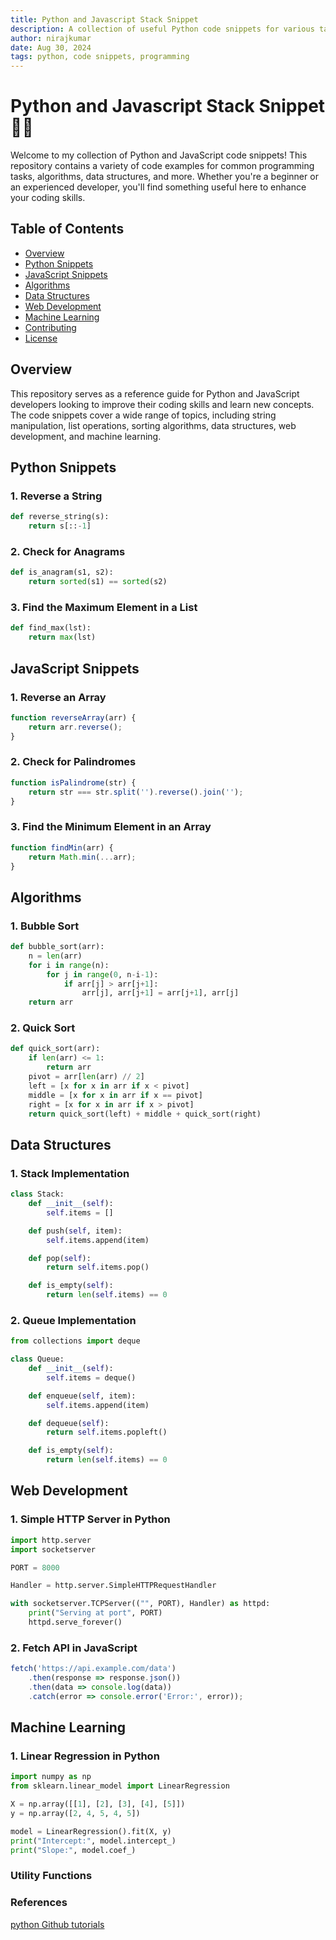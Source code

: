 ```yaml
---
title: Python and Javascript Stack Snippet
description: A collection of useful Python code snippets for various tasks.
author: nirajkumar
date: Aug 30, 2024
tags: python, code snippets, programming
---
```


# Python and Javascript Stack Snippet 🐍📜

Welcome to my collection of Python and JavaScript code snippets! This repository contains a variety of code examples for common programming tasks, algorithms, data structures, and more. Whether you're a beginner or an experienced developer, you'll find something useful here to enhance your coding skills.

## Table of Contents

- [Overview](#overview)
- [Python Snippets](#python-snippets)
- [JavaScript Snippets](#javascript-snippets)
- [Algorithms](#algorithms)
- [Data Structures](#data-structures)
- [Web Development](#web-development)
- [Machine Learning](#machine-learning)
- [Contributing](#contributing)
- [License](#license)

## Overview

This repository serves as a reference guide for Python and JavaScript developers looking to improve their coding skills and learn new concepts. The code snippets cover a wide range of topics, including string manipulation, list operations, sorting algorithms, data structures, web development, and machine learning.

## Python Snippets

### 1. Reverse a String

```python
def reverse_string(s):
    return s[::-1]
```

### 2. Check for Anagrams

```python
def is_anagram(s1, s2):
    return sorted(s1) == sorted(s2)
```

### 3. Find the Maximum Element in a List

```python
def find_max(lst):
    return max(lst)
```

## JavaScript Snippets

### 1. Reverse an Array

```javascript
function reverseArray(arr) {
    return arr.reverse();
}
```

### 2. Check for Palindromes

```javascript
function isPalindrome(str) {
    return str === str.split('').reverse().join('');
}
```

### 3. Find the Minimum Element in an Array

```javascript
function findMin(arr) {
    return Math.min(...arr);
}
```

## Algorithms 

### 1. Bubble Sort

```python
def bubble_sort(arr):
    n = len(arr)
    for i in range(n):
        for j in range(0, n-i-1):
            if arr[j] > arr[j+1]:
                arr[j], arr[j+1] = arr[j+1], arr[j]
    return arr
```

### 2. Quick Sort

```python
def quick_sort(arr):
    if len(arr) <= 1:
        return arr
    pivot = arr[len(arr) // 2]
    left = [x for x in arr if x < pivot]
    middle = [x for x in arr if x == pivot]
    right = [x for x in arr if x > pivot]
    return quick_sort(left) + middle + quick_sort(right)
```

## Data Structures

### 1. Stack Implementation

```python
class Stack:
    def __init__(self):
        self.items = []

    def push(self, item):
        self.items.append(item)

    def pop(self):
        return self.items.pop()

    def is_empty(self):
        return len(self.items) == 0
```

### 2. Queue Implementation

```python
from collections import deque 

class Queue:
    def __init__(self):
        self.items = deque()

    def enqueue(self, item):
        self.items.append(item)

    def dequeue(self):
        return self.items.popleft()

    def is_empty(self):
        return len(self.items) == 0
```


## Web Development

### 1. Simple HTTP Server in Python

```python
import http.server
import socketserver

PORT = 8000

Handler = http.server.SimpleHTTPRequestHandler

with socketserver.TCPServer(("", PORT), Handler) as httpd:
    print("Serving at port", PORT)
    httpd.serve_forever()
```


### 2. Fetch API in JavaScript

```javascript
fetch('https://api.example.com/data')
    .then(response => response.json())
    .then(data => console.log(data))
    .catch(error => console.error('Error:', error));
```

## Machine Learning

### 1. Linear Regression in Python

```python
import numpy as np
from sklearn.linear_model import LinearRegression

X = np.array([[1], [2], [3], [4], [5]])
y = np.array([2, 4, 5, 4, 5])

model = LinearRegression().fit(X, y)
print("Intercept:", model.intercept_)
print("Slope:", model.coef_)
```

### Utility Functions

<!-- Github GIST embed URL -->
<script src="https://gist.github.com/Nirajsah17/1563a5021bbc7893e0e2b1cf371e4ac5.js"></script>

<script src="https://gist.github.com/Nirajsah17/52c8c4c2c7c62e89a2a47191a979a489.js"></script>



### References

[python Github tutorials](https://github.com/Asabeneh/30-Days-Of-Python/blob/master/04_Day_Strings/04_strings.md)
